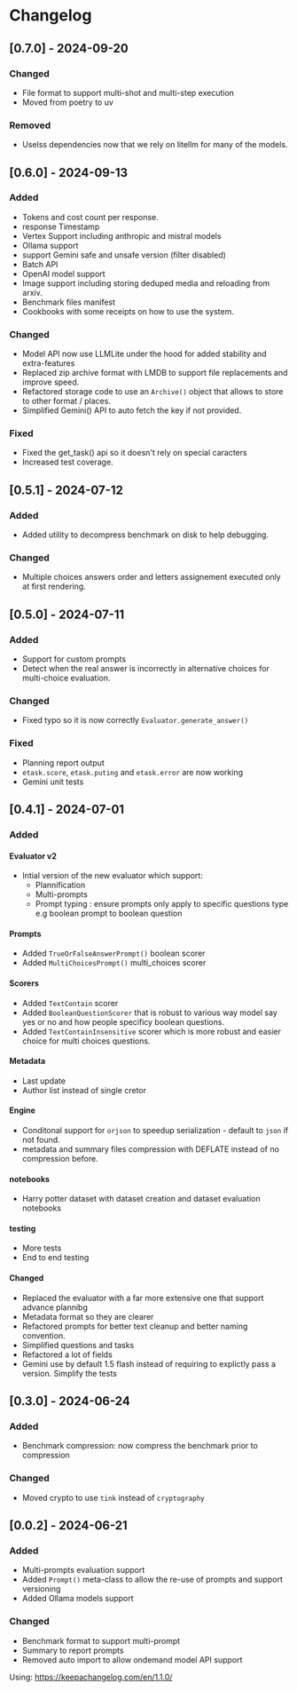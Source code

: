# Changelog
## [0.7.0] - 2024-09-20

### Changed
- File format to support multi-shot and multi-step execution
- Moved from poetry to uv

### Removed
- Uselss dependencies now that we rely on litellm for many of the models.

## [0.6.0] - 2024-09-13

### Added

- Tokens and cost count per response.
- response Timestamp
- Vertex Support including anthropic and mistral models
- Ollama support
- support Gemini safe and unsafe version (filter disabled)
- Batch API
- OpenAI model support
- Image support including storing deduped media and reloading from arxiv.
- Benchmark files manifest
- Cookbooks with some receipts on how to use the system.

### Changed

- Model API now use LLMLite under the hood for added stability and extra-features
- Replaced zip archive format with LMDB to support file replacements and improve speed.
- Refactored storage code to use an `Archive()` object that allows to store to other format / places.
- Simplified Gemini() API to auto fetch the key if not provided.

### Fixed
- Fixed the get_task() api so it doesn't rely on special caracters
- Increased test coverage.



## [0.5.1] - 2024-07-12

### Added

- Added utility to decompress benchmark on disk to help debugging.

### Changed

- Multiple choices answers order and letters assignement executed only at first rendering.


## [0.5.0] - 2024-07-11

### Added
- Support for custom prompts
- Detect when the real answer is incorrectly in alternative choices for multi-choice evaluation.

### Changed
- Fixed typo so it is now correctly `Evaluator.generate_answer()`

### Fixed
- Planning report output
- `etask.score`, `etask.puting` and `etask.error` are now working
- Gemini unit tests

## [0.4.1] - 2024-07-01

### Added
#### Evaluator v2
- Intial version of the new evaluator which support:
  - Plannification
  - Multi-prompts
  - Prompt typing : ensure prompts only apply to specific questions type e.g boolean prompt to boolean question

#### Prompts
- Added `TrueOrFalseAnswerPrompt()` boolean scorer
- Added `MultiChoicesPrompt()` multi_choices scorer

#### Scorers
- Added `TextContain` scorer
- Added `BooleanQuestionScorer` that is robust to various way model say yes or no and how people specificy boolean questions.
- Added `TextContainInsensitive` scorer which is more robust and easier choice for multi choices questions.

#### Metadata
- Last update
- Author list instead of single cretor

#### Engine
- Conditonal support for `orjson` to speedup serialization - default to `json` if not found.
- metadata and summary files compression with DEFLATE instead of no compression before.

#### notebooks
- Harry potter dataset with dataset creation and dataset evaluation notebooks

#### testing
- More tests
- End to end testing


#### Changed
- Replaced the evaluator with a far more extensive one that support advance plannibg
- Metadata format so they are clearer
- Refactored prompts for better text cleanup and better naming convention.
- Simplified questions and tasks
- Refactored a lot of fields
- Gemini use by default 1.5 flash instead of requiring to explictly pass a version. Simplify the tests


## [0.3.0] - 2024-06-24

### Added
- Benchmark compression: now compress the benchmark prior to compression

### Changed
- Moved crypto to use `tink` instead of `cryptography`


## [0.0.2] - 2024-06-21

### Added
- Multi-prompts evaluation support
- Added `Prompt()` meta-class to allow the re-use of prompts and support versioning
- Added Ollama models support

### Changed
- Benchmark format to support multi-prompt
- Summary to report prompts
- Removed auto import to allow ondemand model API support




Using: https://keepachangelog.com/en/1.1.0/
